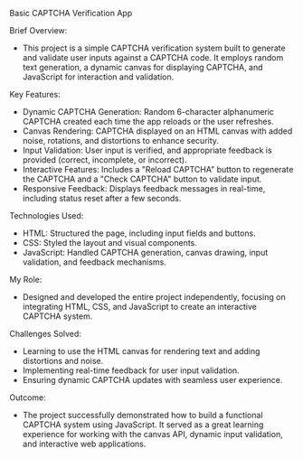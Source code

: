 Basic CAPTCHA Verification App

Brief Overview:
- This project is a simple CAPTCHA verification system built to generate and validate user inputs against a CAPTCHA code. It employs random text 
  generation, a dynamic canvas for displaying CAPTCHA, and JavaScript for interaction and validation.

Key Features:
- Dynamic CAPTCHA Generation: Random 6-character alphanumeric CAPTCHA created each time the app reloads or 
  the user refreshes.
- Canvas Rendering: CAPTCHA displayed on an HTML canvas with added noise, rotations, and distortions to 
  enhance security.
- Input Validation: User input is verified, and appropriate feedback is provided (correct, incomplete, or 
  incorrect).
- Interactive Features: Includes a "Reload CAPTCHA" button to regenerate the CAPTCHA and a "Check CAPTCHA" 
  button to validate input.
- Responsive Feedback: Displays feedback messages in real-time, including status reset after a few seconds.

Technologies Used:
- HTML: Structured the page, including input fields and buttons.
- CSS: Styled the layout and visual components.
- JavaScript: Handled CAPTCHA generation, canvas drawing, input validation, and feedback mechanisms.

My Role:
- Designed and developed the entire project independently, focusing on integrating HTML, CSS, and JavaScript to create an interactive CAPTCHA 
  system.

Challenges Solved:
- Learning to use the HTML canvas for rendering text and adding distortions and noise.
- Implementing real-time feedback for user input validation.
- Ensuring dynamic CAPTCHA updates with seamless user experience.

Outcome:
- The project successfully demonstrated how to build a functional CAPTCHA system using JavaScript. It served as a great learning experience for 
  working with the canvas API, dynamic input validation, and interactive web applications.
